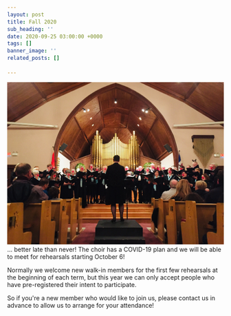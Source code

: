 ```yaml
---
layout: post
title: Fall 2020
sub_heading: ''
date: 2020-09-25 03:00:00 +0000
tags: []
banner_image: ''
related_posts: []

---
```

![](/images/IMG_0670.jpg)... better late than never! The choir has a COVID-19 plan and we will be able to meet for rehearsals starting October 6!

Normally we welcome new walk-in members for the first few rehearsals at the beginning of each term, but this year we can only accept people who have pre-registered their intent to participate.

So if you're a new member who would like to join us, please contact us in advance to allow us to arrange for your attendance!